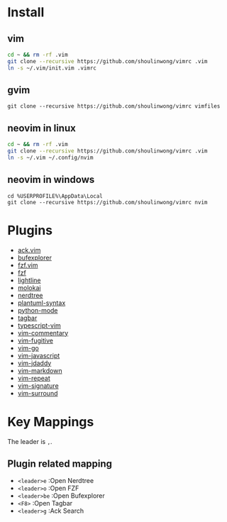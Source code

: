 
# Install

## vim

```bash
cd ~ && rm -rf .vim
git clone --recursive https://github.com/shoulinwong/vimrc .vim
ln -s ~/.vim/init.vim .vimrc
```

## gvim

```batch
git clone --recursive https://github.com/shoulinwong/vimrc vimfiles
```

## neovim in linux

```bash
cd ~ && rm -rf .vim
git clone --recursive https://github.com/shoulinwong/vimrc .vim
ln -s ~/.vim ~/.config/nvim
```

## neovim in windows

```batch
cd %USERPROFILE%\AppData\Local
git clone --recursive https://github.com/shoulinwong/vimrc nvim
```

# Plugins

- [ack.vim](https://github.com/mileszs/ack.vim.git)
- [bufexplorer](https://github.com/jlanzarotta/bufexplorer.git)
- [fzf.vim](https://github.com/junegunn/fzf.vim.git)
- [fzf](https://github.com/junegunn/fzf.git)
- [lightline](https://github.com/itchyny/lightline.vim)
- [molokai](https://github.com/tomasr/molokai.git)
- [nerdtree](https://github.com/scrooloose/nerdtree.git)
- [plantuml-syntax](https://github.com/aklt/plantuml-syntax.git)
- [python-mode](https://github.com/python-mode/python-mode)
- [tagbar](https://github.com/majutsushi/tagbar.git)
- [typescript-vim](https://github.com/leafgarland/typescript-vim.git)
- [vim-commentary](https://github.com/tpope/vim-commentary.git)
- [vim-fugitive](https://github.com/tpope/vim-fugitive.git)
- [vim-go](https://github.com/fatih/vim-go.git)
- [vim-javascript](https://github.com/pangloss/vim-javascript.git)
- [vim-jdaddy](https://github.com/tpope/vim-jdaddy.git)
- [vim-markdown](https://github.com/plasticboy/vim-markdown.git)
- [vim-repeat](https://github.com/tpope/vim-repeat.git)
- [vim-signature](https://github.com/kshenoy/vim-signature.git)
- [vim-surround](https://github.com/tpope/vim-surround.git)

# Key Mappings

The leader is `,`.

## Plugin related mapping

- `<leader>e` :Open Nerdtree
- `<leader>o` :Open FZF
- `<leader>be` :Open Bufexplorer
- `<F8>` :Open Tagbar
- `<leader>g` :Ack Search
